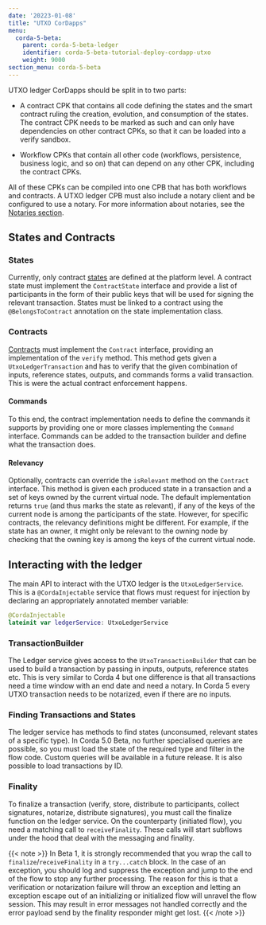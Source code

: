 ```yaml
---
date: '20223-01-08'
title: "UTXO CorDapps"
menu:
  corda-5-beta:
    parent: corda-5-beta-ledger
    identifier: corda-5-beta-tutorial-deploy-cordapp-utxo
    weight: 9000
section_menu: corda-5-beta
---
```


UTXO ledger CorDapps should be split in to two parts:

* A contract CPK that contains all code defining the states and the smart contract ruling the creation, evolution, and consumption of the states. The contract CPK needs to be marked as such and can only have dependencies on other contract CPKs, so that it can be loaded into a verify sandbox.

* Workflow CPKs that contain all other code (workflows, persistence, business logic, and so on) that can depend on any other CPK, including the contract CPKs.

All of these CPKs can be compiled into one CPB that has both workflows and contracts. A UTXO ledger CPB must also include a notary client and be configured to use a notary. For more information about notaries, see the [Notaries section](../notaries/overview.html).

## States and Contracts

### States
Currently, only contract [states](../ledger/states.html) are defined at the platform level. A contract state must implement the `ContractState` interface and provide a list of participants in the form of their public keys that will be used for signing the relevant transaction. States must be linked to a contract using the `@BelongsToContract` annotation on the state implementation class.

### Contracts
[Contracts](../ledger/smart-contracts.html) must implement the `Contract` interface, providing an implementation of the `verify` method. This method gets given a `UtxoLedgerTransaction` and has to verify that the given combination of inputs, reference states, outputs, and commands forms a valid transaction. This is were the actual contract enforcement happens.

#### Commands
To this end, the contract implementation needs to define the commands it supports by providing one or more classes implementing the `Command` interface. Commands can be added to the transaction builder and define what the transaction does.

#### Relevancy
Optionally, contracts can override the `isRelevant` method on the `Contract` interface. This method is given each produced state in a transaction and a set of keys owned by the current virtual node.
The default implementation returns `true` (and thus marks the state as relevant), if any of the keys of the current node is among the participants of the state. However, for specific contracts, the relevancy definitions might be different. For example, if the state has an owner, it might only be relevant to the owning node by checking that the owning key is among the keys of the current virtual node.

## Interacting with the ledger

The main API to interact with the UTXO ledger is the `UtxoLedgerService`. This is a `@CordaInjectable` service that flows must request for injection by declaring an appropriately annotated member variable:

```kotlin
@CordaInjectable
lateinit var ledgerService: UtxoLedgerService
```

### TransactionBuilder
The Ledger service gives access to the `UtxoTransactionBuilder` that can be used to build a transaction by passing in inputs, outputs, reference states etc. This is very similar to Corda 4 but one difference is that all transactions need a time window with an end date and need a notary. In Corda 5 every UTXO transaction needs to be notarized, even if there are no inputs.

### Finding Transactions and States
The ledger service has methods to find states (unconsumed, relevant states of a specific type). In Corda 5.0 Beta, no further specialised queries are possible, so you must load the state of the required type and filter in the flow code. Custom queries will be available in a future release.
It is also possible to load transactions by ID.

### Finality
To finalize a transaction (verify, store, distribute to participants, collect signatures, notarize, distribute signatures), you must call the finalize function on the ledger service. On the counterparty (initiated flow), you need a matching call to `receiveFinality`. These calls will start subflows under the hood that deal with the messaging and finality.

{{< note >}}
In Beta 1, it is strongly recommended that you wrap the call to `finalize`/`receiveFinality` in a `try...catch` block. In the case of an exception, you should log and suppress the exception and jump to the end of the flow to stop any further processing.
The reason for this is that a verification or notarization failure will throw an exception and letting an exception escape out of an initializing or initialized flow will unravel the flow session. This may result in error messages not handled correctly and the error payload send by the finality responder might get lost.
{{< /note >}}

